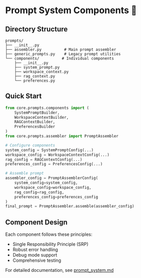 # Prompt System Components 🔧

## Directory Structure

```
prompts/
├── __init__.py
├── assembler.py          # Main prompt assembler
├── generic_prompts.py    # Legacy prompt utilities
└── components/          # Individual components
    ├── __init__.py
    ├── system_prompt.py
    ├── workspace_context.py
    ├── rag_context.py
    └── preferences.py
```

## Quick Start

```python
from core.prompts.components import (
    SystemPromptBuilder,
    WorkspaceContextBuilder,
    RAGContextBuilder,
    PreferencesBuilder
)
from core.prompts.assembler import PromptAssembler

# Configure components
system_config = SystemPromptConfig(...)
workspace_config = WorkspaceContextConfig(...)
rag_config = RAGContextConfig(...)
preferences_config = PreferencesConfig(...)

# Assemble prompt
assembler_config = PromptAssemblerConfig(
    system_config=system_config,
    workspace_config=workspace_config,
    rag_config=rag_config,
    preferences_config=preferences_config
)
final_prompt = PromptAssembler.assemble(assembler_config)
```

## Component Design

Each component follows these principles:
- Single Responsibility Principle (SRP)
- Robust error handling
- Debug mode support
- Comprehensive testing

For detailed documentation, see [prompt_system.md](../../docs/prompt_system.md)

